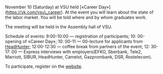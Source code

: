 November 10 (Saturday) at VSU held \[«Сareer Day»\] (https://vk.com/vsu\_career). At the event you will learn about the state of the labor market. You will be told where and by whom graduates work.

The meeting will be held in the Assembly hall of VSU.

Schedule of events: 9:00-10:00 — registration of participants; 10: 00-opening of «Career Day»; 10: 00-11 — 00-lecture for applicants from [HeadHunter](https://vk.com/headhunter); 12:00-12:30 — coffee break from partners of the event; 12: 30-17: 00 — Express interviews with employers(EFKO, Sberbank, Tele2, Marriott, SIBUR, HeadHunter, Camelot, Gazprombank, DSR, Rostelecom).

To participate, register on the [website](https://vk.cc/8DvwJO).